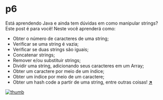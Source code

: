 # p6
Está aprendendo Java e ainda tem dúvidas em como manipular strings? Este post é para você!
Neste você aprenderá como:
- Obter o número de caracteres de uma string;
- Verificar se uma string é vazia;
- Verificar se duas strings são iguais;
- Concatenar strings;
- Remover e/ou substituir strings;
- Dividir uma string, adicionando seus caracteres em um Array;
- Obter um caractere por meio de um índice;
- Obter um índice por meio de um caractere;
- Obter um hash code a partir de uma string, entre outras coisas! [**:arrow_upper_right:**](https://aprendacodar.blogspot.com/2022/06/programacao-java-conheca-os-principais.html)

[![thumb](https://blogger.googleusercontent.com/img/b/R29vZ2xl/AVvXsEivgpkMH19t1xVpk0t2nvShZt32fDbjD3p4Ly-AAntLD1XV0lkDqyCS59tLdhcnGvc6tOa3ou-mKsDG2ONWnuyM_IMR0Zyu5yaOm-oepR7bODX_S97G3ojG7-JdOnrqZ5geKutevr_T8ILhQeF-WU3928qHZToU2PdnXVS40wkRfCoZs4wkbybxvfvK/s1600/string-java-classe-metodos.png)](https://aprendacodar.blogspot.com/2022/06/programacao-java-conheca-os-principais.html)